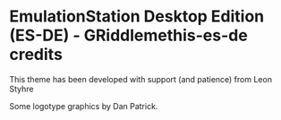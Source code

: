 # EmulationStation Desktop Edition (ES-DE) - GRiddlemethis-es-de credits

This theme has been developed with support (and patience) from Leon Styhre

Some logotype graphics by Dan Patrick.


